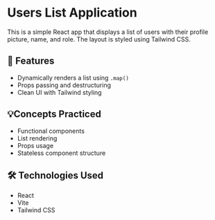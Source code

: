 # Users List Application

This is a simple React app that displays a list of users with their profile picture, name, and role. The layout is styled using Tailwind CSS.

## 🚀 Features
- Dynamically renders a list using `.map()`
- Props passing and destructuring
- Clean UI with Tailwind styling

## 💡Concepts Practiced
- Functional components
- List rendering
- Props usage
- Stateless component structure

## 🛠 Technologies Used
- React
- Vite
- Tailwind CSS
